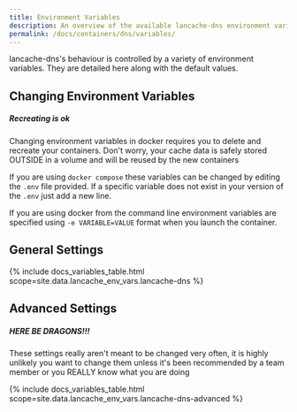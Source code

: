 ```yaml
---
title: Environment Variables
description: An overview of the available lancache-dns environment variables
permalink: /docs/containers/dns/variables/
---
```


lancache-dns's behaviour is controlled by a variety of environment variables. They are detailed here along with the default values.

## Changing Environment Variables

<div class="note info">
  <h5>Recreating is ok</h5>
   <p>
Changing environment variables in docker requires you to delete and recreate your containers. Don't worry, your cache data is safely stored OUTSIDE in a volume and will be reused by the new containers
   </p>
</div>

If you are using `docker compose` these variables can be changed by editing the `.env` file provided. If a specific variable does not exist in your version of the `.env` just add a new line.

If you are using docker from the command line environment variables are specified using `-e VARIABLE=VALUE` format when you launch the container.

## General Settings

{% include docs_variables_table.html scope=site.data.lancache_env_vars.lancache-dns %}

## Advanced Settings

<div class="note warning">
  <h5>HERE BE DRAGONS!!!</h5>
   <p>
These settings really aren't meant to be changed very often, it is highly unlikely you want to change them unless it's been recommended by a team member or you REALLY know what you are doing
   </p>
</div>

{% include docs_variables_table.html scope=site.data.lancache_env_vars.lancache-dns-advanced %}
